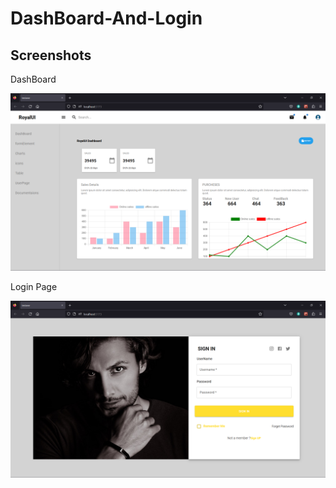 # DashBoard-And-Login

## Screenshots
DashBoard

![App Screenshot](https://github.com/Shaikhabdulwahab786/DashBoard-And-Login/blob/main/public/images/DashBoard.png?raw=true)
 
 Login Page

![App Screenshot](https://github.com/Shaikhabdulwahab786/DashBoard-And-Login/blob/main/public/images/Login.png?raw=true)
